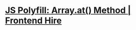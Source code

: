 # [JS Polyfill: Array.at() Method | Frontend Hire](https://www.frontendhire.com/questions/polyfill-array-at)

